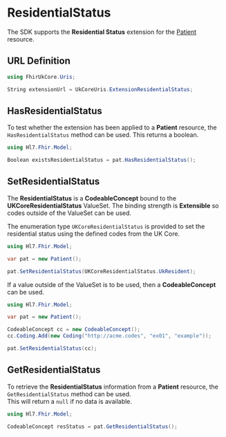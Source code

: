 ---
---

# ResidentialStatus

The SDK supports the **Residential Status** extension for the [Patient](/docs/resources/res-patient) resource.

  
## URL Definition

``` csharp
using FhirUkCore.Uris;

String extensionUrl = UkCoreUris.ExtensionResidentialStatus;
```
## HasResidentialStatus

To test whether the extension has been applied to a **Patient** resource, the `HasResidentialStatus` method can be used. This returns a boolean.
``` csharp
using Hl7.Fhir.Model;

Boolean existsResidentialStatus = pat.HasResidentialStatus();
```

## SetResidentialStatus

The **ResidentialStatus** is a **CodeableConcept** bound to the **UKCoreResidentialStatus** ValueSet. The binding strength is **Extensible** so codes outside of the ValueSet can be used.

The enumeration type ```UKCoreResidentialStatus``` is provided to set the residential status using the defined codes from the UK Core.

``` csharp
using Hl7.Fhir.Model;

var pat = new Patient();

pat.SetResidentialStatus(UKCoreResidentialStatus.UkResident);
```

If a value outside of the ValueSet is to be used, then a **CodeableConcept** can be used.

``` csharp
using Hl7.Fhir.Model;

var pat = new Patient();

CodeableConcept cc = new CodeableConcept();
cc.Coding.Add(new Coding("http://acme.codes", "ex01", "example"));

pat.SetResidentialStatus(cc);
```

## GetResidentialStatus

To retrieve the **ResidentialStatus**  information from a **Patient** resource, the `GetResidentialStatus` method can be used.  
This will return a `null` if no data is available.
``` csharp
using Hl7.Fhir.Model;

CodeableConcept resStatus = pat.GetResidentialStatus();
```

